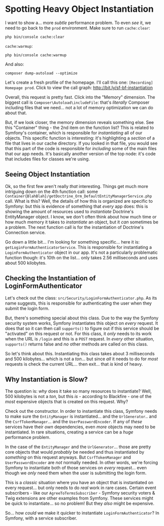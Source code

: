 # Spotting Heavy Object Instantiation

I want to show a... more *subtle* performance problem. To even *see* it, we need
to go back to the `prod` environment. Make sure to run `cache:clear`:

```terminal-silent
php bin/console cache:clear
```

`cache:warmup`:

```terminal-silent
php bin/console cache:warmup
```

And also:

```terminal
composer dump-autoload --optimize
```

Let's create a fresh profile of the homepage. I'll call this one:
`[Recording] Homepage prod`. Click to view the call graph: http://bit.ly/sf-bf-instantiation

Overall, this request is pretty fast. Click into the "Memory" dimension. The
biggest call is `Composer\Autoload\includeFile`: that's *literally* Composer
including files that we need... not a lot of memory optimization we can do about
that.

But, if we look closer, the memory dimension reveals something else. See this
"Container" thing - the 2nd item on the function list? This is related to Symfony's
container, which is responsible for *instantiating* all of our objects. This
specific function is interesting: it's highlighting a *section* of a file that lives
in our cache directory. If you looked in that file, you would see that this part
of the code  is responsible for *including* some of the main files that our app
needs. It's basically another version of the top node: it's code that includes
files for classes we're using.

## Seeing Object Instantiation

Ok, so the first few aren't really *that* interesting. Things get much more
intriguing down on the 4th function call: some
`Container{BlahBlah}/getDoctrine_Orm_DefaultEntityManagerService.php` call.
What is this? Well, the details of how this is organized are specific to Symfony:
but this is evidence of something that *every* app does: this is showing the
amount of resources used to *instantiate* Doctrine's EntityManager object.
I know, we don't often think about how much time or how much memory it takes to
*instantiate* an object, but it *can* sometimes be a problem. The next function
call is for the instantiation of Doctrine's Connection service.

Go down a little bit... I'm looking for something specific... here it is:
`getLoginFormAuthenticatorService`. This is responsible for instantiating a
`LoginFormAuthenticator` object in our app. It's not a particularly problematic
function though: it's 10th on the list... only takes 2.56 milliseconds and uses about
500 kilobytes.

## Checking the Instantiation of LoginFormAuthenticator

Let's check out the class: `src/Security/LoginFormAuthenticator.php`. As its
name suggests, this is responsible for authenticating the user when they submit
the login form.

But, there's something special about this class. Due to the way the Symfony
security system works, Symfony instantiates this object on *every* request. It does
that so it can then call `supports()` to figure out if this service should be
"activated" on this request or not. For this class, it *only* needs to its work
when the URL is `/login` and this is a `POST` request. In *every* other situation,
`supports()` returns false and *no* other methods are called on this class.

So let's think about this. Instantiating this class takes about 3 milliseconds
and 500 kilobytes... which is not a *ton*... but since *all* it needs to do for
*most* requests is check the current URL... then exit... that *is* kind of heavy.

## Why Instantiation is Slow?

The question is: *why* does it take so many resources to instantiate? Well, 500
kilobytes is not a *ton*, but this *is* - according to Blackfire - one of the
*most* expensive objects that is created on this request. Why?

Check out the constructor. In order to instantiate this class, Symfony needs
to make sure the `EntityManager` is instantiated... and the `UrlGenerator`.. and
the `CsrfTokenManager`... and the `UserPasswordEncoder`. If any of *these* services
have their *own* dependencies, even *more* objects may need to be instantiated.
In rare situations, creating a service can be a *huge* performance problem.

In the case of the `EntityManager` and the `UrlGenerator`... those are pretty
core objects that would *probably* be needed and thus instantiated by *something*
on this request anyways. But `CsrfTokenManager` and `UserPasswordEncoder` are
*not* normally needed. In other words, we're forcing Symfony to instantiate both
of those services on *every* request... even though we *only* need them when the
user is submitting the login form.

This is a *classic* situation where you have an object that is instantiated on
every request... but only needs to do *real* work in rare cases. Certain event
subscribers - like our `AgreeToTermsSubscriber` - Symfony security voters & Twig
extensions are other examples from Symfony. These services might be quick to
instantiate... so no problem! But they *also* might be expensive.

So... how *could* we make it quicker to instantiate `LoginFormAuthenticator`?
In Symfony, with a service subscriber.
